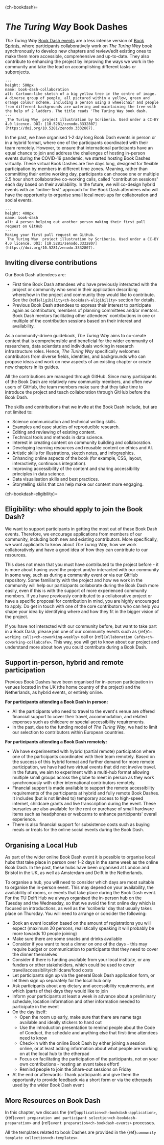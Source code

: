 (ch-bookdash)=
# _The Turing Way_ Book Dashes

_The Turing Way_ [Book Dash events](https://book.the-turing-way.org/community-handbook/bookdash.html) are a less intense version of [Book Sprints](https://en.wikipedia.org/wiki/Book_sprint), where participants collaboratively work on _The Turing Way_ book synchronously to develop new chapters and review/edit existing ones to make them more accessible, comprehensive and up-to-date.
They also contribute to enhancing the project by improving the ways we work in the community and take the lead on accomplishing different tasks or subprojects.

```{figure} ../../figures/book-dash-collaboration.*
---
height: 500px
name: book-dash-collaboration
alt: Cartoon-like sketch of a big yellow tree in the centre of image. A diverse group of people, all pictured within a yellow, green and orange colour scheme, including a person using a wheelchair and people from different backgrounds are watering and maintaining the tree with the help of 2 ladders. The title reads 'The Turing Way book dash.
---
_The Turing Way_ project illustration by Scriberia. Used under a CC-BY 4.0 licence. DOI: [10.5281/zenodo.3332807](https://doi.org/10.5281/zenodo.3332807).
```

In the past, we have organised 1-2 day long Book Dash events in person or in a hybrid format, where one of the participants coordinated with their team remotely. 
However, to ensure that international participants have an equal chance to join and address the challenges of hosting in-person events during the COVID-19 pandemic, we started hosting Book Dashes virtually. 
These virtual Book Dashes are five days long, designed for flexible participation by members in different time zones. 
Meaning, rather than committing their entire working day, participants can choose one or multiple 2.5 hour short collaborative co-working calls, called "contribution sessions" each day based on their availability.
In the future, we will co-design hybrid events with an "online-first" approach for the Book Dash attendees who will have the opportunity to organise small local meet-ups for collaboration and social events.

```{figure} ../../figures/first-pull-request.*
---
height: 400px
name: book-dash
alt: A person helping out another person making their first pull request on GitHub
---
Making your first pull request on GitHub.
_The Turing Way_ project illustration by Scriberia. Used under a CC-BY 4.0 licence. DOI: [10.5281/zenodo.3332807](https://doi.org/10.5281/zenodo.3332807).
```

## Inviting diverse contributions

Our Book Dash attendees are:
- First time Book Dash attendees who have previously interacted with the project or community who send in their application describing where/how in the project and community they would like to contribute. See the {ref}`eligibility<ch-bookdash-eligibility>` section for details.
- Previous Book Dash attendees to express their interest to participate again as contributors, members of planning committees and/or mentors. Book Dash mentors facilitating other attendees' contributions in one or multiple of the contribution sessions based on their interest and availability.

As a community-driven guidebook, _The Turing Way_ aims to co-create content that is comprehensible and beneficial for the wider community of researchers, data scientists and individuals working in research infrastructure roles.
Hence, _The Turing Way_ specifically welcomes contributors from diverse fields, identities, and backgrounds who can propose ideas and work on new aspects of an existing chapter or create new chapters in its guides.

All the contributions are managed through GitHub.
Since many participants of the Book Dash are relatively new community members, and often new users of GitHub, the team members make sure that they take time to introduce the project and teach collaboration through GitHub before the Book Dash.

The skills and contributions that we invite at the Book Dash include, but are not limited to:

- Science communication and technical writing skills.
- Examples and case studies of reproducible research.
- Editing and reviewing of existing content.
- Technical tools and methods in data science.
- Interest in creating content on community building and collaboration.
- Developing learning resources and reusable content on ethics and AI.
- Artistic skills for illustrations, sketch notes, and infographics.
- Enhancing online aspects of the book (for example, CSS, layout, interactivity, continuous integration).
- Improving accessibility of the content and sharing accessibility principles in data science.
- Data visualisation skills and best practices.
- Storytelling skills that can help make our content more engaging.

(ch-bookdash-eligibility)=
## Eligibility: who should apply to join the Book Dash?

We want to support participants in getting the most out of these Book Dash events. 
Therefore, we encourage applications from members of our community, including both new and existing contributors. 
More specifically, we want applicants to know about _The Turing Way_, how we work collaboratively and have a good idea of how they can contribute to our resources. 

This does not mean that you must have contributed to the project before - it is more about having used the project and/or interacted with our community in some way, such as during a community event or via our GitHub repository.
Some familiarity with the project and how we work in the community will help our participants collaborate during the Book Dash more easily, even if this is with the support of more experienced community members. 
If you have previously contributed to a collaborative project or have a specific proposal for contribution in mind, you are highly encouraged to apply.
Do get in touch with one of the core contributors who can help you shape your idea by identifying where and how they fit in the bigger vision of the project.

If you have not interacted with our community before, but want to take part in a Book Dash, please join one of our community events such as {ref}`Co-working calls<ch-coworking-weekly>` call or {ref}`Collaboration Cafés<ch-coworking-collabcafe>`. 
This way, you will get to know about our project and understand more about how you could contribute during a Book Dash.

## Support in-person, hybrid and remote participation

Previous Book Dashes have been organised for in-person participation in venues located in the UK (the home country of the project) and the Netherlands, as hybrid events, or entirely online.

**For participants attending a Book Dash in person:** 
* All the participants who need to travel to the event's venue are offered financial support to cover their travel, accommodation, and related expenses such as childcare or special accessibility requirements.
* In the past, due to the funding model of _The Turing Way_, we had to limit our selection to contributors within European countries.

**For participants attending a Book Dash remotely:** 
* We have experimented with hybrid (partial remote) participation where one of the participants coordinated with their team remotely.
Based on the success of this hybrid format and further demand for more remote participation, we have had two virtual events that did not involve travel.
In the future, we aim to experiment with a multi-hub format allowing multiple small groups across the globe to meet in person as they work synchronously with other international contributors remotely.
* Financial support is made available to support the remote accessibility requirements of the participants at hybrid and fully remote Book Dashes.
It includes (but is not limited to) temporary access to high-speed internet, childcare grants and live transcription during the event.
These bursaries are also available for the rent or purchase of small hardware items such as headphones or webcams to enhance participants' overall experience.
* There is also financial support for subsistence costs such as buying meals or treats for the online social events during the Book Dash.

## Organising a Local Hub

As part of the wider online Book Dash event it is possible to organise local hubs that take place in person over 1–2 days in the same week as the online Book Dash. 
In the past, these hubs have been organised at London and Bristol in the UK, as well as Amsterdam and Delft in the Netherlands.

To organise a hub, you will need to consider which days are most suitable to organise the in-person event. 
This may depend on your availability, the availability of rooms, or events that take place during the Book Dash event. 
For the TU Delft Hub we always organised the in-person hub on the Tuesday and the Wednesday, so that we avoid the first online day which is focused on introductions, as well as the 'scriberia' day that usually takes place on Thursday. 
You will need to arrange or consider the following: 

- Book an event location based on the amount of registrations you will expect (maximum 20 persons, realistically speaking it will probably be more towards 10 people joining)
- Make sure there are some snacks and drinks available
- Consider if you want to host a dinner on one of the days - this may require budget or communication to participants that they need to cover the dinner themselves
- Consider if there is funding available from your local institute, or any funders or other stakeholders, which could be used to cover travel/accessibility/childcare/food costs
- Let participants sign up via the general Book Dash application form, or let them sign up separately for the local hub only
- Ask participants about any dietary and accessibility requirements, and which (parts of the) days they would like to join
- Inform your participants at least a week in advance about a preliminary schedule, location information and other information needed to participate in the event
- On the day itself:
  - Open the room up early, make sure that there are name tags available and ideally stickers to hand out
  - Use the introduction presentation to remind people about the Code of Conduct, the schedule and anything else that first-time attendees need to know
  - Check-in with the online Book Dash by either joining a session online, or at least adding information about what people are working on at the local hub to the etherpad
  - Focus on facilitating the participation of the participants, not on your own contributions - hosting an event takes effort!
  - Remind people to join the Share-out sessions on Friday
- At the end or afterwards: Thank participants and give them the opportunity to provide feedback via a short form or via the etherpads used by the wider Book Dash event

## More Resources on Book Dash

In this chapter, we discuss the {ref}`application<ch-bookdash-application>`, {ref}`event preparation and participant selection<ch-bookdash-preparation>` and {ref}`event preparation<ch-bookdash-events>` processes.

All the templates related to book Dashes are provided in the {ref}`community template collection<ch-templates>`.
